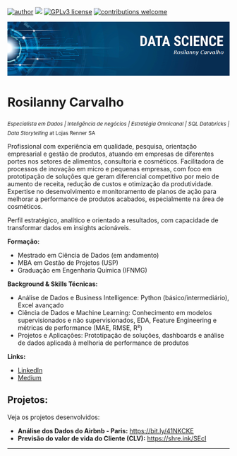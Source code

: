 [![author](https://img.shields.io/badge/author-Rosilanny-red.svg)](https://www.linkedin.com/in/rosilanny-araujo/) [![](https://img.shields.io/badge/python-3.11+-blue.svg)](https://www.python.org/downloads/release/python-311/) [![GPLv3 license](https://img.shields.io/badge/License-GPLv3-blue.svg)](http://perso.crans.org/besson/LICENSE.html) [![contributions welcome](https://img.shields.io/badge/contributions-welcome-brightgreen.svg?style=flat)](https://github.com/Rosilanny/Projetos_Data_Science)

<p align="center">
  <img src="bannerq.png" >
</p>

# Rosilanny Carvalho
<sub> *Especialista em Dados | Inteligência de negócios | Estratégia Omnicanal | SQL Databricks | Data Storytelling* at Lojas Renner SA </sub>

Profissional com experiência em qualidade, pesquisa, orientação empresarial e gestão de produtos, atuando em empresas de diferentes portes nos setores de alimentos, consultoria e cosméticos. Facilitadora de processos de inovação em micro e pequenas empresas, com foco em prototipação de soluções que geram diferencial competitivo por meio de aumento de receita, redução de custos e otimização da produtividade. Expertise no desenvolvimento e monitoramento de planos de ação para melhorar a performance de produtos acabados, especialmente na área de cosméticos.

Perfil estratégico, analítico e orientado a resultados, com capacidade de transformar dados em insights acionáveis.

**Formação:** 
* Mestrado em Ciência de Dados (em andamento)
* MBA em Gestão de Projetos (USP)
* Graduação em Engenharia Química (IFNMG)

**Background & Skills Técnicas:** 
* Análise de Dados e Business Intelligence: Python (básico/intermediário), Excel avançado
* Ciência de Dados e Machine Learning: Conhecimento em modelos supervisionados e não supervisionados, EDA, Feature Engineering e métricas de performance (MAE, RMSE, R²)
* Projetos e Aplicações: Prototipação de soluções, dashboards e análise de dados aplicada à melhoria de performance de produtos

**Links:**
* [LinkedIn](https://www.linkedin.com/in/rosilanny-araujo/)
* [Medium](https://medium.com/@rosilannysoares)


## Projetos:
Veja os projetos desenvolvidos:

* **Análise dos Dados do Airbnb - Paris:** https://bit.ly/41NKCKE
* **Previsão do valor de vida do Cliente (CLV):** https://shre.ink/SEcI

---

